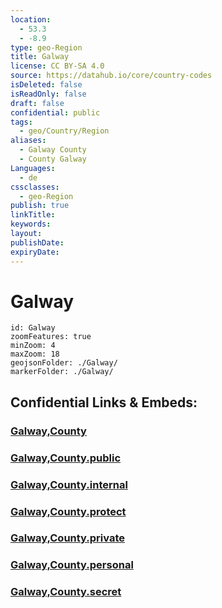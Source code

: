 ```yaml
---
location:
  - 53.3
  - -8.9
type: geo-Region
title: Galway
license: CC BY-SA 4.0
source: https://datahub.io/core/country-codes
isDeleted: false
isReadOnly: false
draft: false
confidential: public
tags:
  - geo/Country/Region
aliases:
  - Galway County
  - County Galway
Languages:
  - de
cssclasses:
  - geo-Region
publish: true
linkTitle: 
keywords: 
layout: 
publishDate: 
expiryDate:
---
```


# Galway

```leaflet
id: Galway
zoomFeatures: true 
minZoom: 4 
maxZoom: 18
geojsonFolder: ./Galway/
markerFolder: ./Galway/
```


## Confidential Links & Embeds: 

### [Galway,County](/_Standards/Earth/Continent/Europe/Europe~North/Ireland/Ireland,Provinces/Connacht/Galway,County.md) 

### [Galway,County.public](/_public/Earth/Continent/Europe/Europe~North/Ireland/Ireland,Provinces/Connacht/Galway,County.public.md) 

### [Galway,County.internal](/_internal/Earth/Continent/Europe/Europe~North/Ireland/Ireland,Provinces/Connacht/Galway,County.internal.md) 

### [Galway,County.protect](/_protect/Earth/Continent/Europe/Europe~North/Ireland/Ireland,Provinces/Connacht/Galway,County.protect.md) 

### [Galway,County.private](/_private/Earth/Continent/Europe/Europe~North/Ireland/Ireland,Provinces/Connacht/Galway,County.private.md) 

### [Galway,County.personal](/_personal/Earth/Continent/Europe/Europe~North/Ireland/Ireland,Provinces/Connacht/Galway,County.personal.md) 

### [Galway,County.secret](/_secret/Earth/Continent/Europe/Europe~North/Ireland/Ireland,Provinces/Connacht/Galway,County.secret.md)

